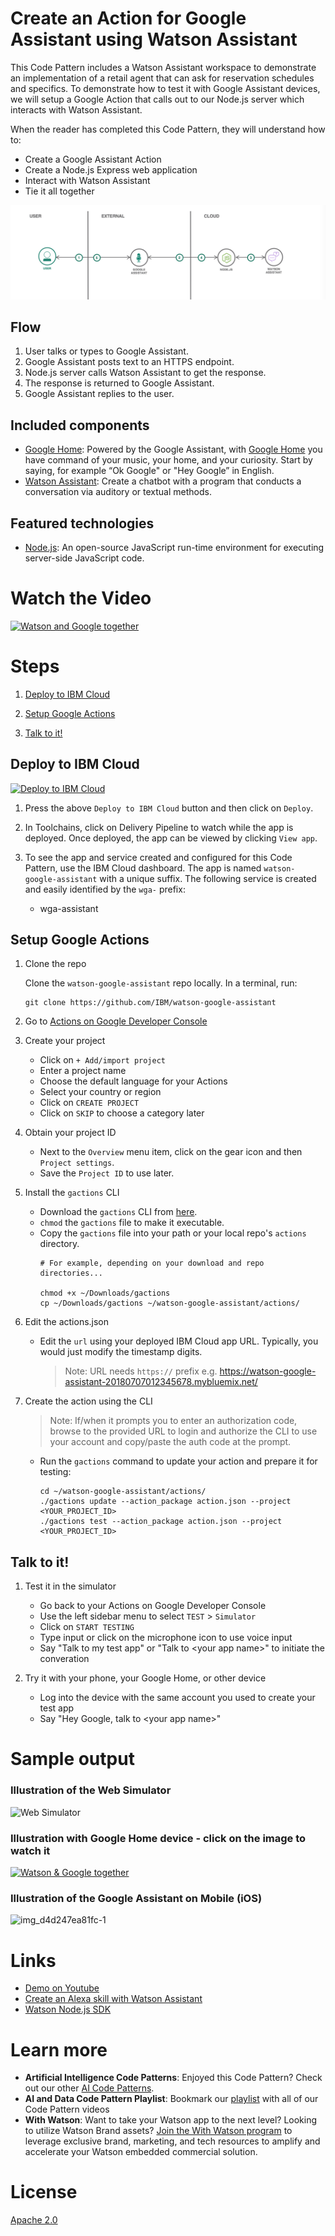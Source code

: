 <!--
[![Build Status](https://travis-ci.org/IBM/watson-google-assistant.svg?branch=master)](https://travis-ci.org/IBM/watson-google-assistant)
-->

# Create an Action for Google Assistant using Watson Assistant

This Code Pattern includes a Watson Assistant workspace to demonstrate an implementation of a retail agent that can ask for reservation schedules and specifics. To demonstrate how to test it with Google Assistant devices, we will setup a Google Action that calls out to our Node.js server which interacts with Watson Assistant.

When the reader has completed this Code Pattern, they will understand how to:

* Create a Google Assistant Action
* Create a Node.js Express web application
* Interact with Watson Assistant
* Tie it all together

![](doc/source/images/architecture.png)

## Flow
1. User talks or types to Google Assistant.
2. Google Assistant posts text to an HTTPS endpoint.
3. Node.js server calls Watson Assistant to get the response.
4. The response is returned to Google Assistant.
5. Google Assistant replies to the user.

## Included components
* [Google Home](https://support.google.com/googlehome/answer/7029281?hl=en): Powered by the Google Assistant, with [Google Home](https://support.google.com/googlehome/answer/7029281?hl=en) you have command of your music, your home, and your curiosity. Start by saying, for example “Ok Google" or "Hey Google” in English.
* [Watson Assistant](https://www.ibm.com/watson/developercloud/conversation.html): Create a chatbot with a program that conducts a conversation via auditory or textual methods.

## Featured technologies
* [Node.js](https://nodejs.org/): An open-source JavaScript run-time environment for executing server-side JavaScript code.


# Watch the Video
[![Watson and Google together](https://user-images.githubusercontent.com/9534938/33854699-e2628078-dec2-11e7-9366-e9e698160728.png)](https://www.youtube.com/watch?v=-lIxmYxLzbA "Watson & Google together")

# Steps

1. [Deploy to IBM Cloud](#deploy-to-ibm-cloud)

1. [Setup Google Actions](#setup-google-actions)

1. [Talk to it!](#talk-to-it)

## Deploy to IBM Cloud
[![Deploy to IBM Cloud](https://bluemix.net/deploy/button.png)](https://bluemix.net/deploy?repository=https://github.com/IBM/watson-google-assistant.git)

1. Press the above `Deploy to IBM Cloud` button and then click on `Deploy`.

2. In Toolchains, click on Delivery Pipeline to watch while the app is deployed. Once deployed, the app can be viewed by clicking `View app`.

3. To see the app and service created and configured for this Code Pattern, use the IBM Cloud dashboard. The app is named `watson-google-assistant` with a unique suffix. The following service is created and easily identified by the `wga-` prefix:
    * wga-assistant

## Setup Google Actions

1. Clone the repo

   Clone the `watson-google-assistant` repo locally. In a terminal, run:

   ```
   git clone https://github.com/IBM/watson-google-assistant
   ```

1. Go to [Actions on Google Developer Console](https://console.actions.google.com)

1. Create your project
   * Click on `+ Add/import project`
   * Enter a project name
   * Choose the default language for your Actions
   * Select your country or region
   * Click on `CREATE PROJECT`
   * Click on `SKIP` to choose a category later

1. Obtain your project ID
   * Next to the `Overview` menu item, click on the gear icon and then `Project settings`.
   * Save the `Project ID` to use later.

1. Install the `gactions` CLI
   * Download the `gactions` CLI from [here](https://developers.google.com/actions/tools/gactions-cli).
   * `chmod` the `gactions` file to make it executable.
   * Copy the `gactions` file into your path or your local repo's `actions` directory.
     ```
     # For example, depending on your download and repo directories...

     chmod +x ~/Downloads/gactions
     cp ~/Downloads/gactions ~/watson-google-assistant/actions/
     ```

1. Edit the actions.json
   * Edit the `url` using your deployed IBM Cloud app URL. Typically, you would just modify the timestamp digits.
     > Note: URL needs `https://` prefix e.g. https://watson-google-assistant-20180707012345678.mybluemix.net/ 

   <!-- TODO: Not needed(?), but should add implicit queryPatterns
   * queryPatterns
   * name
   * description
   -->

1. Create the action using the CLI
   > Note: If/when it prompts you to enter an authorization code, browse to the provided URL to login and authorize the CLI to use your account and copy/paste the auth code at the prompt.

   * Run the `gactions` command to update your action and prepare it for testing:

     ```
     cd ~/watson-google-assistant/actions/
     ./gactions update --action_package action.json --project <YOUR_PROJECT_ID>
     ./gactions test --action_package action.json --project <YOUR_PROJECT_ID>
     ```

## Talk to it!

1. Test it in the simulator

   * Go back to your Actions on Google Developer Console
   * Use the left sidebar menu to select `TEST` > `Simulator`
   * Click on `START TESTING`
   * Type input or click on the microphone icon to use voice input
   * Say "Talk to my test app" or "Talk to \<your app name\>" to initiate the converation

1. Try it with your phone, your Google Home, or other device

   * Log into the device with the same account you used to create your test app
   * Say "Hey Google, talk to \<your app name\>"

   <!--
    TODO: 1. Test it on smart phone, etc...
    TODO: 1. Using the Rental Car Assistant
    TODO: 1. Using a different conversation
    TODO: 1. Using another language
    TODO: 1. You have to finalize the app configuration for production, click [here](https://developers.google.com/actions/sdk/submit)
   -->

# Sample output

### Illustration of the Web Simulator

![Web Simulator](https://user-images.githubusercontent.com/9534938/33787219-9945939c-dc6c-11e7-9fef-8ef464068a58.png)

### Illustration with Google Home device - click on the image to watch it

[![Watson & Google together](https://user-images.githubusercontent.com/9534938/33854699-e2628078-dec2-11e7-9366-e9e698160728.png)](https://www.youtube.com/watch?v=-lIxmYxLzbA "Watson & Google together")

### Illustration of the Google Assistant on Mobile (iOS)

![img_d4d247ea81fc-1](https://user-images.githubusercontent.com/9534938/33787305-eea71f7c-dc6c-11e7-8710-1636e5a91b2f.jpeg)

# Links
* [Demo on Youtube](https://www.youtube.com/watch?v=TODO)
* [Create an Alexa skill with Watson Assistant](https://developer.ibm.com/code/patterns/create-an-alexa-skill-with-serverless-and-a-conversation/)
* [Watson Node.js SDK](https://github.com/watson-developer-cloud/node-sdk)

# Learn more

* **Artificial Intelligence Code Patterns**: Enjoyed this Code Pattern? Check out our other [AI Code Patterns](https://developer.ibm.com/code/technologies/artificial-intelligence/).
* **AI and Data Code Pattern Playlist**: Bookmark our [playlist](https://www.youtube.com/playlist?list=PLzUbsvIyrNfknNewObx5N7uGZ5FKH0Fde) with all of our Code Pattern videos
* **With Watson**: Want to take your Watson app to the next level? Looking to utilize Watson Brand assets? [Join the With Watson program](https://www.ibm.com/watson/with-watson/) to leverage exclusive brand, marketing, and tech resources to amplify and accelerate your Watson embedded commercial solution.

# License
[Apache 2.0](LICENSE)